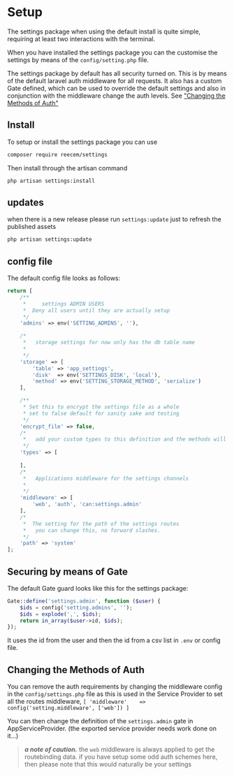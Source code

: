 # Setup

The settings package when using the default install is quite simple, requiring at least two interactions with the terminal.

When you have installed the settings package you can the customise the settings by means of the `config/setting.php` file. 

The settings package by default has all security turned on. This is by means of the default laravel auth middleware for all requests. It also has a custom Gate defined, which can be used to override the default settings and also in conjunction with the middleware change the auth levels. See ["Changing the Methods of Auth"](#changing-the-methods-of-auth)

## Install
To setup or install the settings package you can use

```bash
composer require reecem/settings
```

Then install through the artisan command

```bash
php artisan settings:install
```

## updates 

when there is a new release please run `settings:update` just to refresh the published assets
```bash
php artisan settings:update
```

## config file

The default config file looks as follows:

```php
return [
    /**
     *     settings ADMIN USERS
     *  Deny all users until they are actually setup
     */
    'admins' => env('SETTING_ADMINS', ''),

    /*
     *   storage settings for now only has the db table name
     *   
     */
    'storage' => [
        'table' => 'app_settings',
        'disk'  => env('SETTINGS_DISK', 'local'),
        'method' => env('SETTING_STORAGE_METHOD', 'serialize')
    ],

    /**
     * Set this to encrypt the settings file as a whole
     * set to false default for sanity sake and testing
     */
    'encrypt_file' => false,
    /*
     *   add your custom types to this definition and the methods will be auto-detected
     */
    'types' => [
        
    ],
    /* 
     *   Applications middleware for the settings channels
     *
     */
    'middleware' => [
        'web', 'auth', 'can:settings.admin'
    ],
    /*
     *  The setting for the path of the settings routes
     *   you can change this, no forward slashes.
     */
    'path' => 'system'
];
```

## Securing by means of Gate

The default Gate guard looks like this for the settings package: 

```php
Gate::define('settings.admin', function ($user) {
    $ids = config('setting.admins', '');
    $ids = explode(',', $ids);
    return in_array($user->id, $ids);
});
```

It uses the id from the user and then the id from a csv list in `.env` or config file.


## Changing the Methods of Auth

You can remove the auth requirements by changing the middleware config in the `config/settings.php` file as this is used in the Service Provider to set all the routes middleware, `[ 'middleware'    => config('setting.middleware', ['web']) ]`

You can then change the definition of the `settings.admin` gate in AppServiceProvider. (the exported service provider needs work done on it...)

> ***a note of caution.***
> the `web` middleware is always applied to get the routebinding data.
> if you have setup some odd auth schemes here, 
> then please note that this would naturally be your settings
